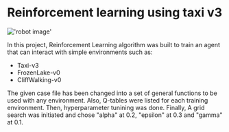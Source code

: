 # Reinforcement learning using taxi v3



!['robot image'](https://media.istockphoto.com/vectors/cute-white-robot-character-vector-vector-id1187576166?k=20&m=1187576166&s=612x612&w=0&h=q-REVReHr8QRzKQ_TRWGU7KTP6OBIgGh-zlg91-S-j0=)

In this project, Reinforcement Learning algorithm was built to train an agent that can interact with simple environments such as:

* Taxi-v3
* FrozenLake-v0
* CliffWalking-v0

The given case file has been changed into a set of general functions to be used with any environment. Also, Q-tables were listed for each training environment. Then, hyperparameter tunining was done. Finally, A grid search was initiated and chose "alpha" at 0.2, "epsilon" at 0.3 and "gamma" at 0.1.
